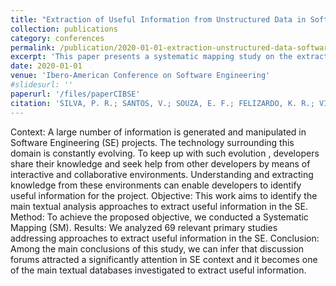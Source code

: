 ```yaml
---
title: "Extraction of Useful Information from Unstructured Data in Software Engineering: A Systematic Mapping"
collection: publications
category: conferences
permalink: /publication/2020-01-01-extraction-unstructured-data-software-engineering
excerpt: 'This paper presents a systematic mapping study on the extraction of useful information from unstructured data in software engineering, presented at the Ibero-American Conference on Software Engineering 2020.'
date: 2020-01-01
venue: 'Ibero-American Conference on Software Engineering'
#slidesurl: ''
paperurl: '/files/paperCIBSE'
citation: 'SILVA, P. R.; SANTOS, V.; SOUZA, E. F.; FELIZARDO, K. R.; VIJAYKUMAR, N. L. (2020). "Extraction of Useful Information from Unstructured Data in Software Engineering: A Systematic Mapping." In: <i>Ibero-American Conference on Software Engineering </i>, Curitiba, Proceedings of Ibero-American Conference on Software Engineering , 2020.'
---
```




Context: A large number of information is generated and manipulated in Software Engineering (SE) projects. The technology surrounding this domain is constantly evolving. To keep up with such evolution , developers share their knowledge and seek help from other developers by means of interactive and collaborative environments. Understanding and extracting knowledge from these environments can enable developers to identify useful information for the project. Objective: This work aims to identify the main textual analysis approaches to extract useful information in the SE. Method: To achieve the proposed objective, we conducted a Systematic Mapping (SM). Results: We analyzed 69 relevant primary studies addressing approaches to extract useful information in the SE. Conclusion: Among the main conclusions of this study, we can infer that discussion forums attracted a significantly attention in SE context and it becomes one of the main textual databases investigated to extract useful information.
